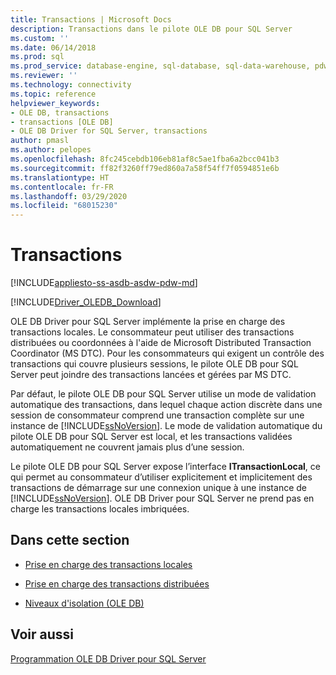 ```yaml
---
title: Transactions | Microsoft Docs
description: Transactions dans le pilote OLE DB pour SQL Server
ms.custom: ''
ms.date: 06/14/2018
ms.prod: sql
ms.prod_service: database-engine, sql-database, sql-data-warehouse, pdw
ms.reviewer: ''
ms.technology: connectivity
ms.topic: reference
helpviewer_keywords:
- OLE DB, transactions
- transactions [OLE DB]
- OLE DB Driver for SQL Server, transactions
author: pmasl
ms.author: pelopes
ms.openlocfilehash: 8fc245cebdb106eb81af8c5ae1fba6a2bcc041b3
ms.sourcegitcommit: ff82f3260ff79ed860a7a58f54ff7f0594851e6b
ms.translationtype: HT
ms.contentlocale: fr-FR
ms.lasthandoff: 03/29/2020
ms.locfileid: "68015230"
---
```

# <a name="transactions"></a>Transactions
[!INCLUDE[appliesto-ss-asdb-asdw-pdw-md](../../../includes/appliesto-ss-asdb-asdw-pdw-md.md)]

[!INCLUDE[Driver_OLEDB_Download](../../../includes/driver_oledb_download.md)]

  OLE DB Driver pour SQL Server implémente la prise en charge des transactions locales. Le consommateur peut utiliser des transactions distribuées ou coordonnées à l'aide de Microsoft Distributed Transaction Coordinator (MS DTC). Pour les consommateurs qui exigent un contrôle des transactions qui couvre plusieurs sessions, le pilote OLE DB pour SQL Server peut joindre des transactions lancées et gérées par MS DTC.  
  
 Par défaut, le pilote OLE DB pour SQL Server utilise un mode de validation automatique des transactions, dans lequel chaque action discrète dans une session de consommateur comprend une transaction complète sur une instance de [!INCLUDE[ssNoVersion](../../../includes/ssnoversion-md.md)]. Le mode de validation automatique du pilote OLE DB pour SQL Server est local, et les transactions validées automatiquement ne couvrent jamais plus d’une session.  
  
 Le pilote OLE DB pour SQL Server expose l’interface **ITransactionLocal**, ce qui permet au consommateur d’utiliser explicitement et implicitement des transactions de démarrage sur une connexion unique à une instance de [!INCLUDE[ssNoVersion](../../../includes/ssnoversion-md.md)]. OLE DB Driver pour SQL Server ne prend pas en charge les transactions locales imbriquées.  
  
## <a name="in-this-section"></a>Dans cette section  
  
-   [Prise en charge des transactions locales](../../oledb/ole-db-transactions/supporting-local-transactions.md)  
  
-   [Prise en charge des transactions distribuées](../../oledb/ole-db-transactions/supporting-distributed-transactions.md)  
  
-   [Niveaux d'isolation &#40;OLE DB&#41;](../../oledb/ole-db-transactions/isolation-levels-ole-db.md)  
  
## <a name="see-also"></a>Voir aussi  
 [Programmation OLE DB Driver pour SQL Server](../../oledb/ole-db/oledb-driver-for-sql-server-programming.md)  
  
  
